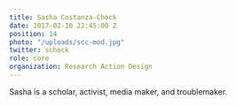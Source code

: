 ```yaml
---
title: Sasha Costanza-Chock
date: 2017-02-10 22:45:00 Z
position: 14
photo: "/uploads/scc-mod.jpg"
twitter: schock
role: core
organization: Research Action Design
---
```


Sasha is a scholar, activist, media maker, and troublemaker.
